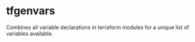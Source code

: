 # tfgenvars
Combines all variable declarations in terraform modules for a unique list of variables available.
